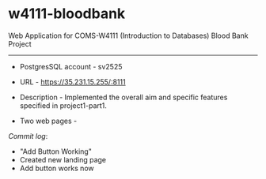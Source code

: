# w4111-bloodbank
Web Application for COMS-W4111 (Introduction to Databases) Blood Bank Project

---

* PostgresSQL account - sv2525
* URL - https://35.231.15.255/:8111
* Description - 
Implemented the overall aim and specific features specified in project1-part1.

* Two web pages - 


_Commit log_:
- "Add Button Working"
 - Created new landing page
 - Add button works now
